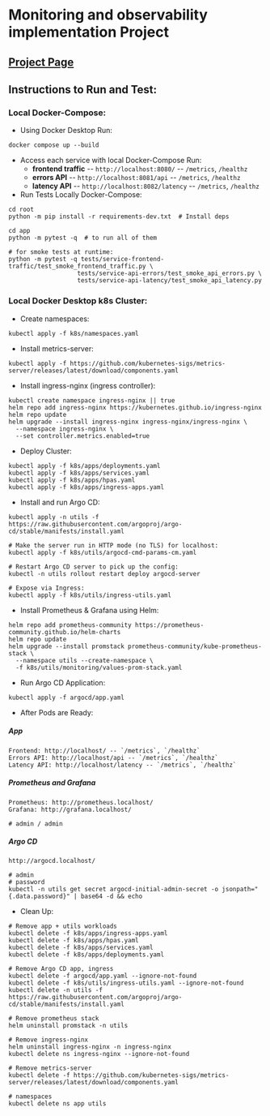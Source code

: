 # Monitoring and observability implementation Project

## [Project Page](https://roadmap.sh/projects/simple-monitoring-dashboard)



## Instructions to Run and Test:
### Local Docker-Compose:
- Using Docker Desktop Run:
```
docker compose up --build
```
- Access each service with local Docker-Compose Run:
    - **frontend traffic** -- `http://localhost:8080/` -- `/metrics`, `/healthz`
    - **errors API** -- `http://localhost:8081/api` -- `/metrics`, `/healthz`
    - **latency API** -- `http://localhost:8082/latency` -- `/metrics`, `/healthz`
- Run Tests Locally Docker-Compose:
```
cd root
python -m pip install -r requirements-dev.txt  # Install deps

cd app
python -m pytest -q  # to run all of them

# for smoke tests at runtime:
python -m pytest -q tests/service-frontend-traffic/test_smoke_frontend_traffic.py \
                   tests/service-api-errors/test_smoke_api_errors.py \
                   tests/service-api-latency/test_smoke_api_latency.py
```
### Local Docker Desktop k8s Cluster:
- Create namespaces:
```
kubectl apply -f k8s/namespaces.yaml
```
- Install metrics-server:
```
kubectl apply -f https://github.com/kubernetes-sigs/metrics-server/releases/latest/download/components.yaml
```
- Install ingress-nginx (ingress controller):
```
kubectl create namespace ingress-nginx || true
helm repo add ingress-nginx https://kubernetes.github.io/ingress-nginx
helm repo update
helm upgrade --install ingress-nginx ingress-nginx/ingress-nginx \
  --namespace ingress-nginx \
  --set controller.metrics.enabled=true
```
- Deploy Cluster:
```
kubectl apply -f k8s/apps/deployments.yaml
kubectl apply -f k8s/apps/services.yaml
kubectl apply -f k8s/apps/hpas.yaml
kubectl apply -f k8s/apps/ingress-apps.yaml
```
- Install and run Argo CD:
```
kubectl apply -n utils -f https://raw.githubusercontent.com/argoproj/argo-cd/stable/manifests/install.yaml

# Make the server run in HTTP mode (no TLS) for localhost:
kubectl apply -f k8s/utils/argocd-cmd-params-cm.yaml

# Restart Argo CD server to pick up the config:
kubectl -n utils rollout restart deploy argocd-server

# Expose via Ingress:
kubectl apply -f k8s/utils/ingress-utils.yaml
```
- Install Prometheus & Grafana using Helm:
```
helm repo add prometheus-community https://prometheus-community.github.io/helm-charts
helm repo update
helm upgrade --install promstack prometheus-community/kube-prometheus-stack \
  --namespace utils --create-namespace \
  -f k8s/utils/monitoring/values-prom-stack.yaml
```
- Run Argo CD Application:
```
kubectl apply -f argocd/app.yaml
```
- After Pods are Ready:
##### **App**
```
Frontend: http://localhost/ -- `/metrics`, `/healthz`
Errors API: http://localhost/api -- `/metrics`, `/healthz`
Latency API: http://localhost/latency -- `/metrics`, `/healthz`
```
##### **Prometheus and Grafana**
```
Prometheus: http://prometheus.localhost/
Grafana: http://grafana.localhost/

# admin / admin
```
##### **Argo CD**
```
http://argocd.localhost/

# admin
# password
kubectl -n utils get secret argocd-initial-admin-secret -o jsonpath="{.data.password}" | base64 -d && echo
```
- Clean Up:
```
# Remove app + utils workloads
kubectl delete -f k8s/apps/ingress-apps.yaml
kubectl delete -f k8s/apps/hpas.yaml
kubectl delete -f k8s/apps/services.yaml
kubectl delete -f k8s/apps/deployments.yaml

# Remove Argo CD app, ingress
kubectl delete -f argocd/app.yaml --ignore-not-found
kubectl delete -f k8s/utils/ingress-utils.yaml --ignore-not-found
kubectl delete -n utils -f https://raw.githubusercontent.com/argoproj/argo-cd/stable/manifests/install.yaml

# Remove prometheus stack
helm uninstall promstack -n utils

# Remove ingress-nginx
helm uninstall ingress-nginx -n ingress-nginx
kubectl delete ns ingress-nginx --ignore-not-found

# Remove metrics-server
kubectl delete -f https://github.com/kubernetes-sigs/metrics-server/releases/latest/download/components.yaml

# namespaces
kubectl delete ns app utils
```